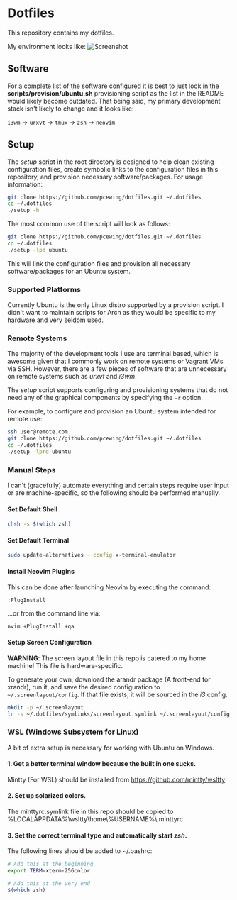 # Dotfiles
This repository contains my dotfiles.

My environment looks like:
![Screenshot](./Screenshot.png)

## Software
For a complete list of the software configured it is best to just look in the **scripts/provision/ubuntu.sh** provisioning script as the list in the README would likely become outdated. That being said, my primary development stack isn't likely to change and it looks like:  

`i3wm` -> `urxvt` -> `tmux` -> `zsh` -> `neovim`

## Setup
The *setup* script in the root directory is designed to help clean existing configuration files, create symbolic links to the configuration files in this repository, and provision necessary software/packages. For usage information:
```bash
git clone https://github.com/pcewing/dotfiles.git ~/.dotfiles
cd ~/.dotfiles
./setup -h
```

The most common use of the script will look as follows:
```bash
git clone https://github.com/pcewing/dotfiles.git ~/.dotfiles
cd ~/.dotfiles
./setup -lpd ubuntu
```
This will link the configuration files and provision all necessary software/packages for an Ubuntu system.

### Supported Platforms
Currently Ubuntu is the only Linux distro supported by a provision script. I didn't want to maintain scripts for Arch as they would be specific to my hardware and very seldom used.

### Remote Systems
The majority of the development tools I use are terminal based, which is awesome given that I commonly work on remote systems or Vagrant VMs via SSH. However, there are a few pieces of software that are unnecessary on remote systems such as *urxvt* and *i3wm*.

The *setup* script supports configuring and provisioning systems that do not need any of the graphical components by specifying the `-r` option.

For example, to configure and provision an Ubuntu system intended for remote use:
```bash
ssh user@remote.com
git clone https://github.com/pcewing/dotfiles.git ~/.dotfiles
cd ~/.dotfiles
./setup -lprd ubuntu
```

### Manual Steps
I can't (gracefully) automate everything and certain steps require user input or are machine-specific, so the following should be performed manually.

#### Set Default Shell
```bash
chsh -s $(which zsh)
```

#### Set Default Terminal
```bash
sudo update-alternatives --config x-terminal-emulator
```

#### Install Neovim Plugins
This can be done after launching Neovim by executing the command:
```
:PlugInstall
```
...or from the command line via:
```bash
nvim +PlugInstall +qa
```

#### Setup Screen Configuration
**WARNING**: The screen layout file in this repo is catered to my home machine! This file is hardware-specific.

To generate your own, download the arandr package (A front-end for xrandr), run it, and save the desired configuration to `~/.screenlayout/config`. If that file exists, it will be sourced in the *i3* config.
```bash
mkdir -p ~/.screenlayout
ln -s ~/.dotfiles/symlinks/screenlayout.symlink ~/.screenlayout/config.sh
```

### WSL (Windows Subsystem for Linux)
A bit of extra setup is necessary for working with Ubuntu on Windows.

#### 1. Get a better terminal window because the built in one sucks.

Mintty (For WSL) should be installed from https://github.com/mintty/wsltty

#### 2. Set up solarized colors.

The minttyrc.symlink file in this repo should be copied to %LOCALAPPDATA%\\wsltty\\home\\%USERNAME%\\.minttyrc

#### 3. Set the correct terminal type and automatically start *zsh*.

The following lines should be added to ~/.bashrc:
```bash
# Add this at the beginning
export TERM=xterm-256color

# Add this at the very end
$(which zsh)
```

